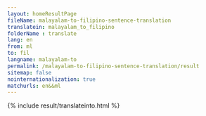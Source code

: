 ```yaml
---
layout: homeResultPage
fileName: malayalam-to-filipino-sentence-translation
translatein: malayalam_to_filipino
folderName : translate
lang: en
from: ml
to: fil
langname: malayalam-to
permalink: /malayalam-to-filipino-sentence-translation/result
sitemap: false
nointernationalization: true
matchurls: en&&ml
---
```

{% include result/translateinto.html %}

<script src="/js/result/translation.js" data-foldername="{{page.folderName}}" data-lang="{{page.lang}}"></script>
